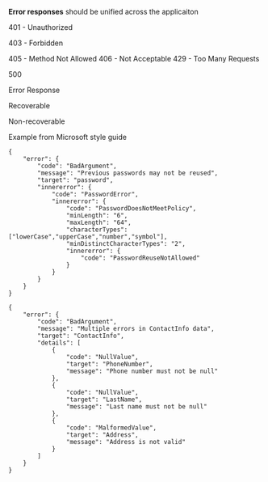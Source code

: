 **Error responses** should be unified across the applicaiton


401 - Unauthorized

403 - Forbidden

405 - Method Not Allowed
406 - Not Acceptable
429 - Too Many Requests

500



Error Response

Recoverable

Non-recoverable

Example from Microsoft style guide

```json5
{
	"error": {
    	"code": "BadArgument",
    	"message": "Previous passwords may not be reused",
    	"target": "password",
    	"innererror": {
      		"code": "PasswordError",
      		"innererror": {
        		"code": "PasswordDoesNotMeetPolicy",
        		"minLength": "6",
    	    	"maxLength": "64",
	        	"characterTypes": ["lowerCase","upperCase","number","symbol"],
        		"minDistinctCharacterTypes": "2",
        		"innererror": {
          			"code": "PasswordReuseNotAllowed"
				}
      		}
    	}
  	}
}
```

```json5
{
	"error": {
		"code": "BadArgument",
		"message": "Multiple errors in ContactInfo data",
		"target": "ContactInfo",
		"details": [
			{
				"code": "NullValue",
				"target": "PhoneNumber",
				"message": "Phone number must not be null"
			},
			{
				"code": "NullValue",
				"target": "LastName",
				"message": "Last name must not be null"
			},
			{
				"code": "MalformedValue",
				"target": "Address",
				"message": "Address is not valid"
			}
		]
	}
}
```
